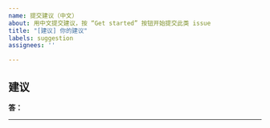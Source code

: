```yaml
---
name: 提交建议（中文）
about: 用中文提交建议，按 “Get started” 按钮开始提交此类 issue
title: "[建议] 你的建议"
labels: suggestion
assignees: ''

---
```

## 建议
<!--
如果你有任何关于这个项目的想法，可以在这个部分里写下来我们一起讨论
可以粘贴截图
-->
**答：**


---

<!--
喜欢这个项目吗？ 考虑一下给它点个 star 来支持它吧！你的支持是对我最大的鼓励！
-->
